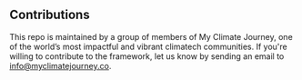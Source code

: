 ## Contributions

This repo is maintained by a group of members of My Climate Journey, one of the world’s most impactful and vibrant climatech communities. If you're willing to contribute to the framework, let us know by sending an email to [info@myclimatejourney.co](info@myclimatejourney.co). 